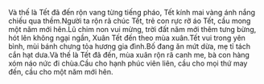 Và thế là Tết đã đến rộn vang từng tiếng pháo, Tết kính mai vàng ánh nắng chiếu qua thềm.Người ta rộn rã chúc Tết, trẻ con rực rỡ áo Tết, cầu mong một năm mới hên.Lũ chim non vui mừng, trời đất năm mới thêm tưng bừng, hót lên không ngại ngần, Xuân Tết đến theo mùa xuân.Tết vui trong yên bình, mùi bánh chưng tỏa hương gia đình.Bố đang ăn mứt dừa, mẹ tỉ tách cắn hạt dưa.Và thế là Tết đã đến, mùa xuân rộn rã canh me, bà con hàng xóm náo nức đi chùa.Cầu cho hạnh phúc viên liên, cầu cho mọi thứ may đến, cầu cho một năm mới hên.